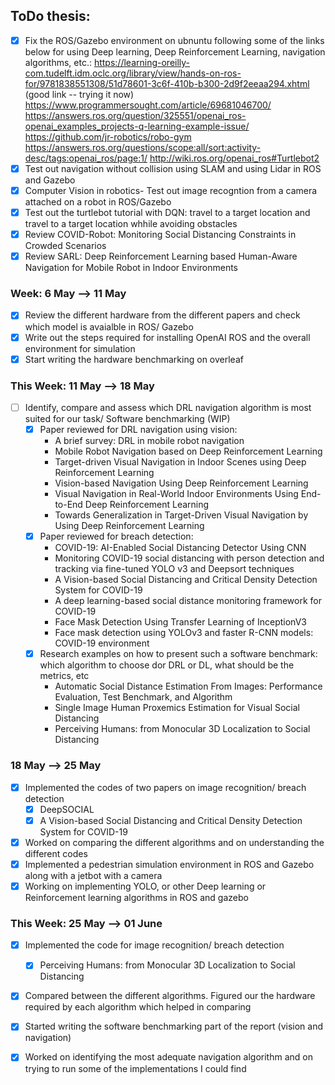 ## ToDo thesis:
- [x] Fix the ROS/Gazebo environment on ubnuntu following some of the links below for using Deep learning, Deep Reinforcement Learning, navigation algorithms, etc.:
https://learning-oreilly-com.tudelft.idm.oclc.org/library/view/hands-on-ros-for/9781838551308/51d78601-3c6f-410b-b300-2d9f2eeaa294.xhtml (good link -- trying it now)
https://www.programmersought.com/article/69681046700/
https://answers.ros.org/question/325551/openai_ros-openai_examples_projects-q-learning-example-issue/
https://github.com/jr-robotics/robo-gym
https://answers.ros.org/questions/scope:all/sort:activity-desc/tags:openai_ros/page:1/
http://wiki.ros.org/openai_ros#Turtlebot2
- [x] Test out navigation without collision using SLAM and using Lidar in ROS and Gazebo
- [x] Computer Vision in robotics- Test out image recogntion from a camera attached on a robot in ROS/Gazebo
- [X] Test out the turtlebot tutorial with DQN: travel to a target location and travel to a target location whhile avoiding obstacles
- [X] Review COVID-Robot: Monitoring Social Distancing Constraints in Crowded Scenarios
- [X] Review SARL: Deep Reinforcement Learning based Human-Aware Navigation for Mobile Robot in Indoor Environments

### Week: 6 May --> 11 May
- [X] Review the different hardware from the different papers and check which model is avaialble in ROS/ Gazebo 
- [X] Write out the steps required for installing OpenAI ROS and the overall environment for simulation
- [X] Start writing the hardware benchmarking on overleaf

### This Week: 11 May --> 18 May
- [ ] Identify, compare and assess which DRL navigation algorithm is most suited for our task/ Software benchmarking (WIP)
  - [X] Paper reviewed for DRL navigation using vision:
    - A brief survey: DRL in mobile robot navigation
    - Mobile Robot Navigation based on Deep Reinforcement Learning
    - Target-driven Visual Navigation in Indoor Scenes using Deep Reinforcement Learning
    - Vision-based Navigation Using Deep Reinforcement Learning
    - Visual Navigation in Real-World Indoor Environments Using End-to-End Deep Reinforcement Learning
    - Towards Generalization in Target-Driven Visual Navigation by Using Deep Reinforcement Learning
  - [X] Paper reviewed for breach detection:
     - COVID-19: AI-Enabled Social Distancing Detector Using CNN
     - Monitoring COVID-19 social distancing with person detection and tracking via fine-tuned YOLO v3 and Deepsort techniques
     - A Vision-based Social Distancing and Critical Density Detection System for COVID-19
     - A deep learning-based social distance monitoring framework for COVID-19
     - Face Mask Detection Using Transfer Learning of InceptionV3
     - Face mask detection using YOLOv3 and faster R-CNN models: COVID-19 environment
   - [X] Research examples on how to present such a software benchmark: which algorithm to choose dor DRL or DL, what should be the metrics, etc
     - Automatic Social Distance Estimation From Images: Performance Evaluation, Test Benchmark, and Algorithm
     - Single Image Human Proxemics Estimation for Visual Social Distancing
     - Perceiving Humans: from Monocular 3D Localization to Social Distancing
### 18 May --> 25 May
- [X] Implemented the codes of two papers on image recognition/ breach detection
  - [X] DeepSOCIAL
  - [X] A Vision-based Social Distancing and Critical Density Detection System for COVID-19
- [X] Worked on comparing the different algorithms and on understanding the different codes
- [X] Implemented a pedestrian simulation environment in ROS and Gazebo along with a jetbot with a camera
- [X] Working on implementing YOLO, or other Deep learning or Reinforcement learning algorithms in ROS and gazebo
### This Week: 25 May --> 01 June
- [X] Implemented the code for image recognition/ breach detection
  - [X] Perceiving Humans: from Monocular 3D Localization to Social Distancing
- [X] Compared between the different algorithms. Figured our the hardware required by each algorithm which helped in comparing
- [X] Started writing the software benchmarking part of the report (vision and navigation)
- [X] Worked on identifying the most adequate navigation algorithm and on trying to run some of the implementations I could find

